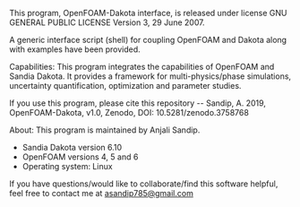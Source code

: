 This program, OpenFOAM-Dakota interface, is released under license GNU GENERAL PUBLIC LICENSE Version 3, 29 June 2007.

A generic interface script (shell) for coupling OpenFOAM and Dakota along with examples have been provided.

Capabilities: This program integrates the capabilities of OpenFOAM and Sandia Dakota. It provides a framework for multi-physics/phase simulations, uncertainty quantification, optimization and parameter studies.

If you use this program, please cite this repository -- Sandip, A. 2019, OpenFOAM-Dakota, v1.0, Zenodo, DOI: 10.5281/zenodo.3758768

About: This program is maintained by Anjali Sandip.

 - Sandia Dakota version 6.10
 - OpenFOAM versions 4, 5 and 6
 - Operating system: Linux

If you have questions/would like to collaborate/find this software helpful, feel free to contact me at asandip785@gmail.com
